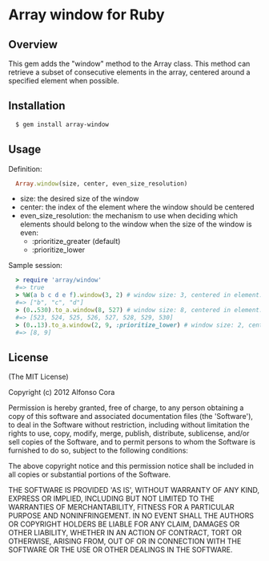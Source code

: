 Array window for Ruby
=====================

Overview
--------

This gem adds the "window" method to the Array class. This method can retrieve a subset of consecutive elements in the array, centered around a specified element when possible.

Installation
------------

```bash
  $ gem install array-window
```

Usage
-----

Definition:

```ruby
  Array.window(size, center, even_size_resolution)
```

- size: the desired size of the window
- center: the index of the element where the window should be centered
- even_size_resolution: the mechanism to use when deciding which elements should belong to the window when the size of the window is even:
  - :prioritize_greater (default)
  - :prioritize_lower

Sample session:

```ruby
  > require 'array/window'
  #=> true
  > %W(a b c d e f).window(3, 2) # window size: 3, centered in element: 2
  #=> ["b", "c", "d"]
  > (0..530).to_a.window(8, 527) # window size: 8, centered in element: 527, retrieve more greater elements if possible by default
  #=> [523, 524, 525, 526, 527, 528, 529, 530]
  > (0..13).to_a.window(2, 9, :prioritize_lower) # window size: 2, centered in element: 9, retrieve more lower elements if possible
  #=> [8, 9]
```

License
-------

(The MIT License)

Copyright (c) 2012 Alfonso Cora

Permission is hereby granted, free of charge, to any person obtaining a copy of this software and associated documentation files (the 'Software'), to deal in the Software without restriction, including without limitation the rights to use, copy, modify, merge, publish, distribute, sublicense, and/or sell copies of the Software, and to permit persons to whom the Software is furnished to do so, subject to the following conditions:

The above copyright notice and this permission notice shall be included in all copies or substantial portions of the Software.

THE SOFTWARE IS PROVIDED 'AS IS', WITHOUT WARRANTY OF ANY KIND, EXPRESS OR IMPLIED, INCLUDING BUT NOT LIMITED TO THE WARRANTIES OF MERCHANTABILITY, FITNESS FOR A PARTICULAR PURPOSE AND NONINFRINGEMENT. IN NO EVENT SHALL THE AUTHORS OR COPYRIGHT HOLDERS BE LIABLE FOR ANY CLAIM, DAMAGES OR OTHER LIABILITY, WHETHER IN AN ACTION OF CONTRACT, TORT OR OTHERWISE, ARISING FROM, OUT OF OR IN CONNECTION WITH THE SOFTWARE OR THE USE OR OTHER DEALINGS IN THE SOFTWARE.

